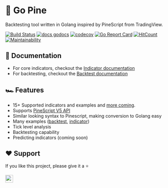 #  🍍 Go Pine

Backtesting tool written in Golang inspired by PineScript from TradingView.

[![Build Status](https://dl.circleci.com/status-badge/img/gh/tsuz/go-pine/tree/main.svg?style=svg)](https://dl.circleci.com/status-badge/redirect/gh/tsuz/go-pine/tree/main)
[![docs godocs](https://img.shields.io/badge/docs-godoc-brightgreen.svg?style=flat)](https://godoc.org/github.com/tsuz/go-pine)
[![codecov](https://codecov.io/gh/tsuz/go-pine/branch/main/graph/badge.svg?token=1EeuK2Ro6F)](https://codecov.io/gh/tsuz/go-pine)
[![Go Report Card](https://goreportcard.com/badge/tsuz/go-pine)](https://goreportcard.com/report/tsuz/go-pine) 
[![HitCount](http://hits.dwyl.io/tsuz/go-pine.svg)](http://hits.dwyl.io/tsuz/go-pine)
[![Maintainability](https://api.codeclimate.com/v1/badges/ba4f05de8cb12c615695/maintainability)](https://codeclimate.com/github/tsuz/go-pine/maintainability)


## 📘 Documentation

- For core indicators, checkout the [Indicator documentation][3]
- For backtesting, checkout the [Backtest documentation][4]


## 🏎️ Features

- 15+ Supported indicators and examples and [more coming][5].
- Supports [PineScript V5 API][1]
- Similar looking syntax to Pinescript, making conversion to Golang easy
- Many examples ([backtest][6], [indicator][7])
- Tick level analysis
- Backtesting capability
- Predicting indicators (coming soon)

## ❤️ Support

If you like this project, please give it a ⭐️

<a href="https://github.com/tsuz/go-pine/stargazers"><img src="https://img.shields.io/github/stars/tsuz/go-pine?style=social" style="margin-left:0;box-shadow:none;border-radius:0;height:24px"></a>



[1]: https://www.tradingview.com/pine-script-reference/v5/
[2]: backtest/README.md
[3]: http://pkg.go.dev/github.com/tsuz/go-pine/pine
[4]: http://pkg.go.dev/github.com/tsuz/go-pine/backtest/
[5]: https://github.com/tsuz/go-pine/issues/24
[6]: http://pkg.go.dev/github.com/tsuz/go-pine/backtest/#example_
[7]: http://pkg.go.dev/github.com/tsuz/go-pine/pine/#pkg-examples
